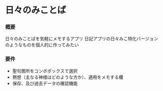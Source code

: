 # 日々のみことば
### 概要
日々のみことばを気軽にメモするアプリ
日記アプリの日々みこ特化バージョンのようなものを個人的に作ってみたい

### 要件
- 聖句箇所をコンボボックスで選択
- 黙想（主なる神様はどのような方か）、適用をメモする欄
- 保存、及び過去データの確認機能

